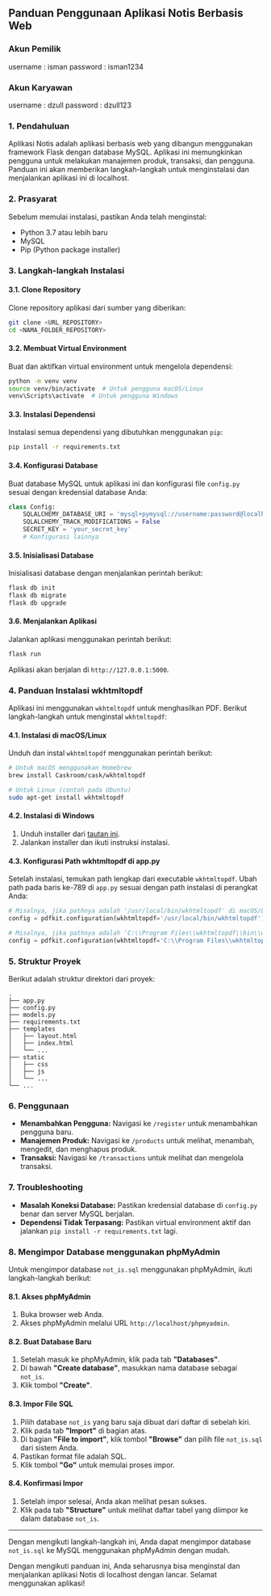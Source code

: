 ## Panduan Penggunaan Aplikasi Notis Berbasis Web

### Akun Pemilik
username : isman
password : isman1234

### Akun Karyawan
username : dzull
password : dzull123

### 1. Pendahuluan
Aplikasi Notis adalah aplikasi berbasis web yang dibangun menggunakan framework Flask dengan database MySQL. Aplikasi ini memungkinkan pengguna untuk melakukan manajemen produk, transaksi, dan pengguna. Panduan ini akan memberikan langkah-langkah untuk menginstalasi dan menjalankan aplikasi ini di localhost.

### 2. Prasyarat
Sebelum memulai instalasi, pastikan Anda telah menginstal:
- Python 3.7 atau lebih baru
- MySQL
- Pip (Python package installer)

### 3. Langkah-langkah Instalasi

#### 3.1. Clone Repository
Clone repository aplikasi dari sumber yang diberikan:
```bash
git clone <URL_REPOSITORY>
cd <NAMA_FOLDER_REPOSITORY>
```

#### 3.2. Membuat Virtual Environment
Buat dan aktifkan virtual environment untuk mengelola dependensi:
```bash
python -m venv venv
source venv/bin/activate  # Untuk pengguna macOS/Linux
venv\Scripts\activate  # Untuk pengguna Windows
```

#### 3.3. Instalasi Dependensi
Instalasi semua dependensi yang dibutuhkan menggunakan `pip`:
```bash
pip install -r requirements.txt
```

#### 3.4. Konfigurasi Database
Buat database MySQL untuk aplikasi ini dan konfigurasi file `config.py` sesuai dengan kredensial database Anda:
```python
class Config:
    SQLALCHEMY_DATABASE_URI = 'mysql+pymysql://username:password@localhost/database_name'
    SQLALCHEMY_TRACK_MODIFICATIONS = False
    SECRET_KEY = 'your_secret_key'
    # Konfigurasi lainnya
```

#### 3.5. Inisialisasi Database
Inisialisasi database dengan menjalankan perintah berikut:
```bash
flask db init
flask db migrate
flask db upgrade
```

#### 3.6. Menjalankan Aplikasi
Jalankan aplikasi menggunakan perintah berikut:
```bash
flask run
```
Aplikasi akan berjalan di `http://127.0.0.1:5000`.

### 4. Panduan Instalasi wkhtmltopdf
Aplikasi ini menggunakan `wkhtmltopdf` untuk menghasilkan PDF. Berikut langkah-langkah untuk menginstal `wkhtmltopdf`:

#### 4.1. Instalasi di macOS/Linux
Unduh dan instal `wkhtmltopdf` menggunakan perintah berikut:
```bash
# Untuk macOS menggunakan Homebrew
brew install Caskroom/cask/wkhtmltopdf

# Untuk Linux (contoh pada Ubuntu)
sudo apt-get install wkhtmltopdf
```

#### 4.2. Instalasi di Windows
1. Unduh installer dari [tautan ini](https://wkhtmltopdf.org/downloads.html).
2. Jalankan installer dan ikuti instruksi instalasi.

#### 4.3. Konfigurasi Path wkhtmltopdf di app.py
Setelah instalasi, temukan path lengkap dari executable `wkhtmltopdf`. Ubah path pada baris ke-789 di `app.py` sesuai dengan path instalasi di perangkat Anda:
```python
# Misalnya, jika pathnya adalah '/usr/local/bin/wkhtmltopdf' di macOS/Linux
config = pdfkit.configuration(wkhtmltopdf='/usr/local/bin/wkhtmltopdf')

# Misalnya, jika pathnya adalah 'C:\\Program Files\\wkhtmltopdf\\bin\\wkhtmltopdf.exe' di Windows
config = pdfkit.configuration(wkhtmltopdf='C:\\Program Files\\wkhtmltopdf\\bin\\wkhtmltopdf.exe')
```

### 5. Struktur Proyek
Berikut adalah struktur direktori dari proyek:
```
.
├── app.py
├── config.py
├── models.py
├── requirements.txt
├── templates
│   ├── layout.html
│   ├── index.html
│   └── ...
├── static
│   ├── css
│   ├── js
│   └── ...
└── ...
```

### 6. Penggunaan
- **Menambahkan Pengguna:** Navigasi ke `/register` untuk menambahkan pengguna baru.
- **Manajemen Produk:** Navigasi ke `/products` untuk melihat, menambah, mengedit, dan menghapus produk.
- **Transaksi:** Navigasi ke `/transactions` untuk melihat dan mengelola transaksi.

### 7. Troubleshooting
- **Masalah Koneksi Database:** Pastikan kredensial database di `config.py` benar dan server MySQL berjalan.
- **Dependensi Tidak Terpasang:** Pastikan virtual environment aktif dan jalankan `pip install -r requirements.txt` lagi.

### 8. Mengimpor Database menggunakan phpMyAdmin

Untuk mengimpor database `not_is.sql` menggunakan phpMyAdmin, ikuti langkah-langkah berikut:

#### 8.1. Akses phpMyAdmin
1. Buka browser web Anda.
2. Akses phpMyAdmin melalui URL `http://localhost/phpmyadmin`.

#### 8.2. Buat Database Baru
1. Setelah masuk ke phpMyAdmin, klik pada tab **"Databases"**.
2. Di bawah **"Create database"**, masukkan nama database sebagai `not_is`.
3. Klik tombol **"Create"**.

#### 8.3. Impor File SQL
1. Pilih database `not_is` yang baru saja dibuat dari daftar di sebelah kiri.
2. Klik pada tab **"Import"** di bagian atas.
3. Di bagian **"File to import"**, klik tombol **"Browse"** dan pilih file `not_is.sql` dari sistem Anda.
4. Pastikan format file adalah SQL.
5. Klik tombol **"Go"** untuk memulai proses impor.

#### 8.4. Konfirmasi Impor
1. Setelah impor selesai, Anda akan melihat pesan sukses.
2. Klik pada tab **"Structure"** untuk melihat daftar tabel yang diimpor ke dalam database `not_is`.

---

Dengan mengikuti langkah-langkah ini, Anda dapat mengimpor database `not_is.sql` ke MySQL menggunakan phpMyAdmin dengan mudah.

Dengan mengikuti panduan ini, Anda seharusnya bisa menginstal dan menjalankan aplikasi Notis di localhost dengan lancar. Selamat menggunakan aplikasi!

